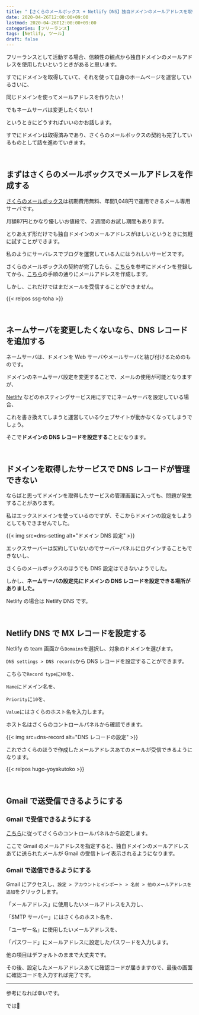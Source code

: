 ```yaml
---
title: "【さくらのメールボックス + Netlify DNS】独自ドメインのメールアドレスを取得して Gmail で送受信できるようにする"
date: 2020-04-26T12:00:00+09:00
lastmod: 2020-04-26T12:00:00+09:00
categories: [フリーランス]
tags: [Netlify, ツール]
draft: false
---
```


フリーランスとして活動する場合、信頼性の観点から独自ドメインのメールアドレスを使用したいというときがあると思います。

すでにドメインを取得していて、それを使って自身のホームページを運営しているさいに、

同じドメインを使ってメールアドレスを作りたい！

でもネームサーバは変更したくない！

というときにどうすればいいのかお話します。

<!--more-->

すでにドメインは取得済みであり、さくらのメールボックスの契約も完了しているものとして話を進めていきます。

<br>

## まずはさくらのメールボックスでメールアドレスを作成する

[さくらのメールボックス](https://www.sakura.ne.jp/mail/)は初期費用無料、年間1,048円で運用できるメール専用サーバです。

月額87円とかなり優しいお値段で、２週間のお試し期間もあります。

とりあえず形だけでも独自ドメインのメールアドレスがほしいというときに気軽に試すことができます。

私のようにサーバレスでブログを運営している人にはうれしいサービスです。

さくらのメールボックスの契約が完了したら、[こちら](https://help.sakura.ad.jp/360000237321/#03)を参考にドメインを登録してから、[こちら](https://help.sakura.ad.jp/360000225362/#02)の手順の通りにメールアドレスを作成します。

しかし、これだけではまだメールを受信することができません。

{{< relpos ssg-toha >}}

<br>

## ネームサーバを変更したくないなら、DNS レコードを追加する

ネームサーバは、ドメインを Web サーバやメールサーバと結び付けるためのものです。

ドメインのネームサーバ設定を変更することで、メールの使用が可能となりますが、

[Netlify](https://www.netlify.com/) などのホスティングサービス用にすでにネームサーバを設定している場合、

これを書き換えてしまうと運営しているウェブサイトが動かなくなってしまうでしょう。

そこで**ドメインの DNS レコードを設定する**ことになります。

<br>

## ドメインを取得したサービスで DNS レコードが管理できない

ならばと思ってドメインを取得したサービスの管理画面に入っても、問題が発生することがあります。

私はエックスドメインを使っているのですが、そこからドメインの設定をしようとしてもできませんでした。

{{< img src=dns-setting alt="ドメイン DNS 設定" >}}

エックスサーバーは契約していないのでサーバーパネルにログインすることもできないし、

さくらのメールボックスのほうでも DNS 設定はできないようでした。

しかし、**ネームサーバの設定先にドメインの DNS レコードを設定できる場所がありました。**

Netlify の場合は Netlify DNS です。

<br>

## Netlify DNS で MX レコードを設定する

Netlify の team 画面から`Domains`を選択し、対象のドメインを選びます。

`DNS settings > DNS records`から DNS レコードを設定することができます。

こちらで`Record type`に`MX`を、

`Name`にドメイン名を、

`Priority`に`10`を、

`Value`にはさくらのホスト名を入力します。

ホスト名はさくらのコントロールパネルから確認できます。

{{< img src=dns-record alt="DNS レコードの設定" >}}

これでさくらのほうで作成したメールアドレスあてのメールが受信できるようになります。

{{< relpos hugo-yoyakutoko >}}

<br>

## Gmail で送受信できるようにする

### Gmail で受信できるようにする

[こちら](https://help.sakura.ad.jp/360000322401/)に従ってさくらのコントロールパネルから設定します。

ここで Gmail のメールアドレスを指定すると、独自ドメインのメールアドレスあてに送られたメールが Gmail の受信トレイ表示されるようになります。

### Gmail で送信できるようにする

Gmail にアクセスし、`設定 > アカウントとインポート > 名前 > 他のメールアドレスを追加`をクリックします。

「メールアドレス」に使用したいメールアドレスを入力し、

「SMTP サーバー」にはさくらのホスト名を、

「ユーザー名」に使用したいメールアドレスを、

「パスワード」にメールアドレスに設定したパスワードを入力します。

他の項目はデフォルトのままで大丈夫です。

その後、設定したメールアドレスあてに確認コードが届きますので、最後の画面に確認コードを入力すれば完了です。

---

参考になれば幸いです。

では:wave: